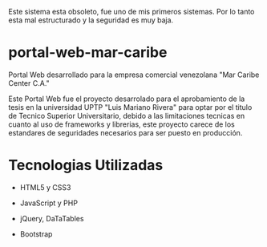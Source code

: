Este sistema esta obsoleto, fue uno de mis primeros sistemas. Por lo tanto esta mal estructurado y la seguridad es muy baja.

# portal-web-mar-caribe

Portal Web desarrollado para la empresa comercial venezolana "Mar Caribe Center C.A."

Este Portal Web fue el proyecto desarrolado para el aprobamiento de la tesis en la universidad UPTP "Luis Mariano Rivera" para optar por el titulo de Tecnico Superior Universitario, debido a las limitaciones tecnicas en cuanto al uso de frameworks y librerias, este proyecto carece de los estandares de seguridades necesarios para ser puesto en producción.

# Tecnologias Utilizadas

- HTML5 y CSS3

- JavaScript y PHP

- jQuery, DaTaTables

- Bootstrap
